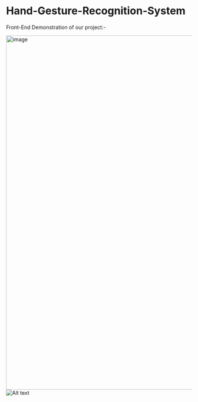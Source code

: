 # Hand-Gesture-Recognition-System
Front-End Demonstration of our project:- 

<img width="960" alt="image" src="https://github.com/Prateek-8168/Hand-Gesture-Recognition-System/assets/66518337/60bc0f54-4bc9-4032-b20b-61c03f9e9ef9">

<img src="![Uploading 2.png…]()" alt="Alt text" title="Optional title">
